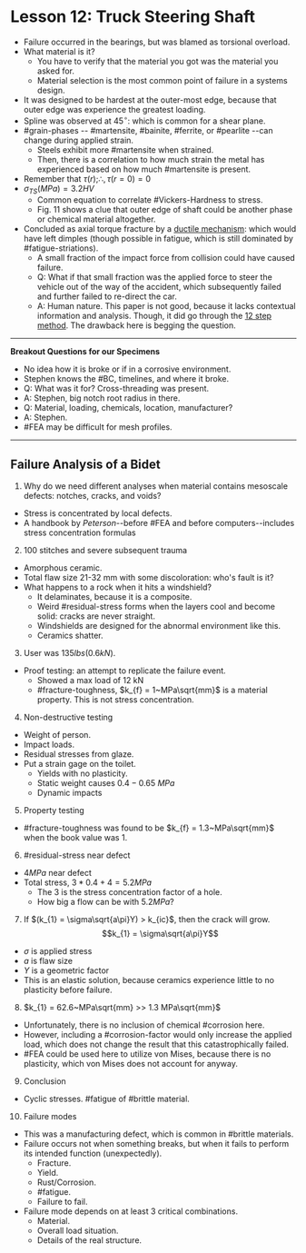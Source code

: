 # Lesson 12: Truck Steering Shaft

- Failure occurred in the bearings, but was blamed as torsional overload.
- What material is it?
  - You have to verify that the material you got was the material you asked for.
  - Material selection is the most common point of failure in a systems design.
- It was designed to be hardest at the outer-most edge, because that outer edge was experience the greatest loading.
- Spline was observed at $45^{\circ}$: which is common for a shear plane.
- #grain-phases -- #martensite, #bainite, #ferrite, or #pearlite --can change during applied strain.
  - Steels exhibit more #martensite when strained.
  - Then, there is a correlation to how much strain the metal has experienced based on how much #martensite is present.
- Remember that $\tau(r); \therefore, \tau(r=0) = 0$
- $\sigma_{TS}(MPa) = 3.2 HV$
  - Common equation to correlate #Vickers-Hardness to stress.
  - Fig. 11 shows a clue that outer edge of shaft could be another phase or chemical material altogether.
- Concluded as axial torque fracture by a [ductile mechanism](lesson-11-ductile-fracture.md): which would have left dimples (though possible in fatigue, which is still dominated by #fatigue-striations).
  - A small fraction of the impact force from collision could have caused failure.
  - Q: What if that small fraction was the applied force to steer the vehicle out of the way of the accident, which subsequently failed and further failed to re-direct the car.
  - A: Human nature. This paper is not good, because it lacks contextual information and analysis. Though, it did go through the [12 step method](12-steps-to-forensic-materials-engineering.md). The drawback here is begging the question.

---
**Breakout Questions for our Specimens**
- No idea how it is broke or if in a corrosive environment.
- Stephen knows the #BC, timelines, and where it broke.
- Q: What was it for? Cross-threading was present.
- A: Stephen, big notch root radius in there.
- Q: Material, loading, chemicals, location, manufacturer?
- A: Stephen.
- #FEA may be difficult for mesh profiles.
---

## Failure Analysis of a Bidet
1. Why do we need different analyses when material contains mesoscale defects: notches, cracks, and voids?
- Stress is concentrated by local defects.
- A handbook by _Peterson_--before #FEA and before computers--includes stress concentration formulas
2. 100 stitches and severe subsequent trauma
- Amorphous ceramic.
- Total flaw size 21-32 mm with some discoloration: who's fault is it?
- What happens to a rock when it hits a windshield?
  - It delaminates, because it is a composite.
  - Weird #residual-stress forms when the layers cool and become solid: cracks are never straight.
  - Windshields are designed for the abnormal environment like this.
  - Ceramics shatter.
3. User was $135 lbs (0.6 kN)$.
- Proof testing: an attempt to replicate the failure event.
  - Showed a max load of 12 kN
  - #fracture-toughness, $k_{f} = 1~MPa\sqrt{mm}$ is a material property. This is not stress concentration.
4. Non-destructive testing
- Weight of person.
- Impact loads.
- Residual stresses from glaze.
- Put a strain gage on the toilet.
  - Yields with no plasticity.
  - Static weight causes $0.4-0.65~MPa$
  - Dynamic impacts
5. Property testing
- #fracture-toughness was found to be $k_{f} = 1.3~MPa\sqrt{mm}$ when the book value was $1$.
6. #residual-stress near defect
- $4 MPa$ near defect
- Total stress, $3*0.4 + 4 = 5.2 MPa$
  - The $3$ is the stress concentration factor of a hole.
  - How big a flow can be with $5.2 MPa$?
7. If $(k_{1} = \sigma\sqrt{a\pi}Y) > k_{ic}$, then the crack will grow. $$k_{1} = \sigma\sqrt{a\pi}Y$$
- $\sigma$ is applied stress
- $a$ is flaw size
- $Y$ is a geometric factor
- This is an elastic solution, because ceramics experience little to no plasticity before failure.
8. $k_{1} = 62.6~MPa\sqrt{mm} >> 1.3 MPa\sqrt{mm}$
- Unfortunately, there is no inclusion of chemical #corrosion here.
- However, including a #corrosion-factor would only increase the applied load, which does not change the result that this catastrophically failed.
- #FEA could be used here to utilize von Mises, because there is no plasticity, which von Mises does not account for anyway.
9. Conclusion
- Cyclic stresses. #fatigue of #brittle material.
10. Failure modes
- This was a manufacturing defect, which is common in #brittle materials.
- Failure occurs not when something breaks, but when it fails to perform its intended function (unexpectedly). 
  - Fracture.
  - Yield.
  - Rust/Corrosion.
  - #fatigue.
  - Failure to fail.
- Failure mode depends on at least 3 critical combinations.
  - Material.
  - Overall load situation.
  - Details of the real structure.